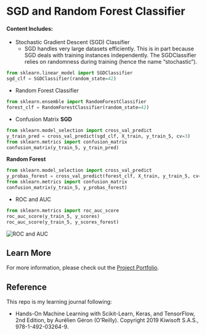 # SGD and Random Forest Classifier

#### Content Includes:
- Stochastic Gradient Descent (SGD) Classifier
  - SGD handles very large datasets efficiently. This is in part because SGD deals with training instances independently. The SGDClassifier relies on randomness during training (hence the name “stochastic”).

```python
from sklearn.linear_model import SGDClassifier
sgd_clf = SGDClassifier(random_state=42)
```
  
- Random Forest Classifier

```python
from sklearn.ensemble import RandomForestClassifier
forest_clf = RandomForestClassifier(random_state=42)
```

- Confusion Matrix
**SGD**
```python
from sklearn.model_selection import cross_val_predict
y_train_pred = cross_val_predict(sgd_clf, X_train, y_train_5, cv=3)
from sklearn.metrics import confusion_matrix
confusion_matrix(y_train_5, y_train_pred)
```
**Random Forest**
```python
from sklearn.model_selection import cross_val_predict
y_probas_forest = cross_val_predict(forest_clf, X_train, y_train_5, cv=3,method="predict_proba")
from sklearn.metrics import confusion_matrix
confusion_matrix(y_train_5, y_probas_forest)
```  
- ROC and AUC

```python
from sklearn.metrics import roc_auc_score
roc_auc_score(y_train_5, y_scores)
roc_auc_score(y_train_5, y_scores_forest)
```

![ROC and AUC](https://user-images.githubusercontent.com/44503223/127751807-89ab27dc-01ef-4a5c-8f9a-f62b7bb1a40a.png)

## Learn More

For more information, please check out the [Project Portfolio](https://tingting0618.github.io).

## Reference

This repo is my learning journal following:
- Hands-On Machine Learning with Scikit-Learn, Keras, and TensorFlow, 2nd Edition, by Aurélien Géron (O’Reilly). Copyright 2019 Kiwisoft S.A.S., 978-1-492-03264-9.
